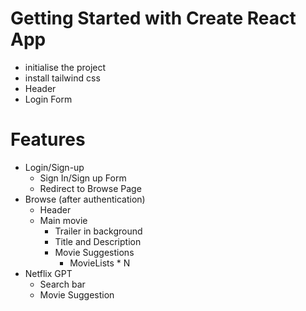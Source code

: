 # Getting Started with Create React App

- initialise the project
- install tailwind css
- Header
- Login Form

# Features

- Login/Sign-up
  - Sign In/Sign up Form
  - Redirect to Browse Page
- Browse (after authentication)
  - Header
  - Main movie
    - Trailer in background
    - Title and Description
    - Movie Suggestions
      - MovieLists \* N
- Netflix GPT
  - Search bar
  - Movie Suggestion
